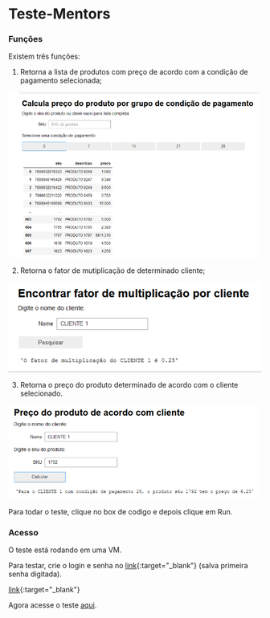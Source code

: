 # Teste-Mentors

### Funções

Existem três funções:

1. Retorna a lista de produtos com preço de acordo com a condição de pagamento selecionada;

<kbd>
   <img src="funcao1.png" alt="drawing" width="500"/>
</kbd>   

<br /> 

2. Retorna o fator de mutiplicação de determinado cliente;

<kbd>
   <img src="funcao2.png" alt="drawing" width="600"/>
</kbd>
 
<br />   
  
3. Retorna o preço do produto determinado de acordo com o cliente selecionado.

<kbd>
   <img src="funcao3.png" alt="drawing" width="500"/>
</kbd>   

<br /> 

Para todar o teste, clique no box de codigo e depois clique em Run.

### Acesso

O teste está rodando em uma VM.

Para testar, crie o login e senha no [link](http://34.151.208.60){:target="_blank"} (salva primeira senha digitada).

[link](http://34.151.208.60){:target="_blank"}

Agora acesse o teste [aqui](http://34.151.208.60/hub/user-redirect/git-pull?repo=https://github.com/LucasTieni/Teste-Mentors&branch=main&subPath=TesteMentors.ipynb&app=notebook).



